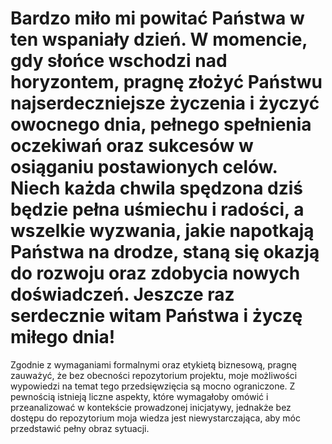 # Bardzo miło mi powitać Państwa w ten wspaniały dzień. W momencie, gdy słońce wschodzi nad horyzontem, pragnę złożyć Państwu najserdeczniejsze życzenia i życzyć owocnego dnia, pełnego spełnienia oczekiwań oraz sukcesów w osiąganiu postawionych celów. Niech każda chwila spędzona dziś będzie pełna uśmiechu i radości, a wszelkie wyzwania, jakie napotkają Państwa na drodze, staną się okazją do rozwoju oraz zdobycia nowych doświadczeń. Jeszcze raz serdecznie witam Państwa i życzę miłego dnia!

Zgodnie z wymaganiami formalnymi oraz etykietą biznesową, pragnę zauważyć, że bez obecności repozytorium projektu, moje możliwości wypowiedzi na temat tego przedsięwzięcia są mocno ograniczone. Z pewnością istnieją liczne aspekty, które wymagałoby omówić i przeanalizować w kontekście prowadzonej inicjatywy, jednakże bez dostępu do repozytorium moja wiedza jest niewystarczająca, aby móc przedstawić pełny obraz sytuacji.